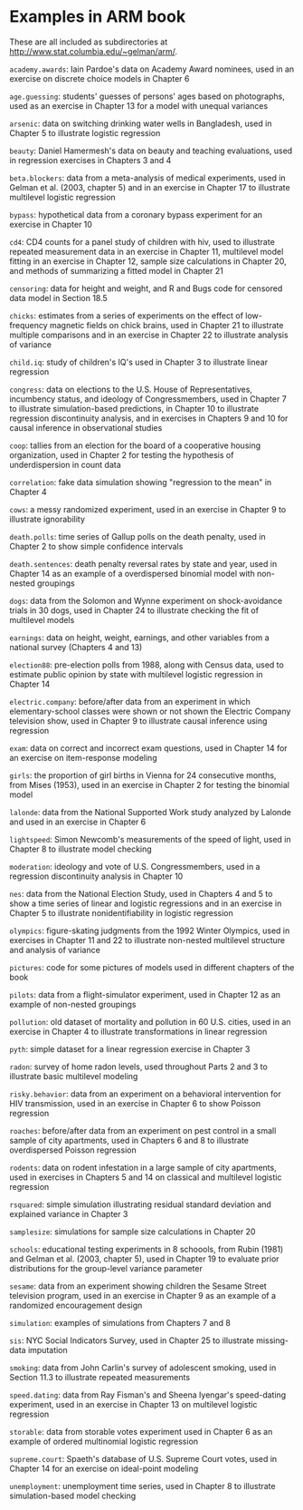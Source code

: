 Examples in ARM book
========================================================================

These are all included as subdirectories at
<http://www.stat.columbia.edu/~gelman/arm/>.

`academy.awards`: Iain Pardoe's data on Academy Award nominees, used in
an exercise on discrete choice models in Chapter 6

`age.guessing`: students' guesses of persons' ages based on photographs,
used as an exercise in Chapter 13 for a model with unequal variances

`arsenic`: data on switching drinking water wells in Bangladesh, used in
Chapter 5 to illustrate logistic regression

`beauty`: Daniel Hamermesh's data on beauty and teaching evaluations,
used in regression exercises in Chapters 3 and 4

`beta.blockers`: data from a meta-analysis of medical experiments, used
in Gelman et al. (2003, chapter 5) and in an exercise in Chapter 17 to
illustrate multilevel logistic regression

`bypass`: hypothetical data from a coronary bypass experiment for an
exercise in Chapter 10

`cd4`: CD4 counts for a panel study of children with hiv, used to
illustrate repeated measurement data in an exercise in Chapter 11,
multilevel model fitting in an exercise in Chapter 12, sample size
calculations in Chapter 20, and methods of summarizing a fitted model in
Chapter 21

`censoring`: data for height and weight, and R and Bugs code for
censored data model in Section 18.5

`chicks`: estimates from a series of experiments on the effect of
low-frequency magnetic fields on chick brains, used in Chapter 21 to
illustrate multiple comparisons and in an exercise in Chapter 22 to
illustrate analysis of variance

`child.iq`: study of children's IQ's used in Chapter 3 to illustrate
linear regression

`congress`: data on elections to the U.S. House of Representatives,
incumbency status, and ideology of Congressmembers, used in Chapter 7 to
illustrate simulation-based predictions, in Chapter 10 to illustrate
regression discontinuity analysis, and in exercises in Chapters 9 and 10
for causal inference in observational studies

`coop`: tallies from an election for the board of a cooperative housing
organization, used in Chapter 2 for testing the hypothesis of
underdispersion in count data

`correlation`: fake data simulation showing "regression to the mean" in
Chapter 4

`cows`: a messy randomized experiment, used in an exercise in Chapter 9
to illustrate ignorability

`death.polls`: time series of Gallup polls on the death penalty, used in
Chapter 2 to show simple confidence intervals

`death.sentences`: death penalty reversal rates by state and year, used
in Chapter 14 as an example of a overdispersed binomial model with
non-nested groupings

`dogs`: data from the Solomon and Wynne experiment on shock-avoidance
trials in 30 dogs, used in Chapter 24 to illustrate checking the fit of
multilevel models

`earnings`: data on height, weight, earnings, and other variables from a
national survey (Chapters 4 and 13)

`election88`: pre-election polls from 1988, along with Census data, used
to estimate public opinion by state with multilevel logistic regression
in Chapter 14

`electric.company`: before/after data from an experiment in which
elementary-school classes were shown or not shown the Electric Company
television show, used in Chapter 9 to illustrate causal inference using
regression

`exam`: data on correct and incorrect exam questions, used in Chapter 14
for an exercise on item-response modeling

`girls`: the proportion of girl births in Vienna for 24 consecutive
months, from Mises (1953), used in an exercise in Chapter 2 for testing
the binomial model

`lalonde`: data from the National Supported Work study analyzed by
Lalonde and used in an exercise in Chapter 6

`lightspeed`: Simon Newcomb's measurements of the speed of light, used
in Chapter 8 to illustrate model checking

`moderation`: ideology and vote of U.S. Congressmembers, used in a
regression discontinuity analysis in Chapter 10

`nes`: data from the National Election Study, used in Chapters 4 and 5
to show a time series of linear and logistic regressions and in an
exercise in Chapter 5 to illustrate nonidentifiability in logistic
regression

`olympics`: figure-skating judgments from the 1992 Winter Olympics, used
in exercises in Chapter 11 and 22 to illustrate non-nested multilevel
structure and analysis of variance

`pictures`: code for some pictures of models used in different chapters
of the book

`pilots`: data from a flight-simulator experiment, used in Chapter 12 as
an example of non-nested groupings

`pollution`: old dataset of mortality and pollution in 60 U.S. cities,
used in an exercise in Chapter 4 to illustrate transformations in linear
regression

`pyth`: simple dataset for a linear regression exercise in Chapter 3

`radon`: survey of home radon levels, used throughout Parts 2 and 3 to
illustrate basic multilevel modeling

`risky.behavior`: data from an experiment on a behavioral intervention
for HIV transmission, used in an exercise in Chapter 6 to show Poisson
regression

`roaches`: before/after data from an experiment on pest control in a
small sample of city apartments, used in Chapters 6 and 8 to illustrate
overdispersed Poisson regression

`rodents`: data on rodent infestation in a large sample of city
apartments, used in exercises in Chapters 5 and 14 on classical and
multilevel logistic regression

`rsquared`: simple simulation illustrating residual standard deviation
and explained variance in Chapter 3

`samplesize`: simulations for sample size calculations in Chapter 20

`schools`: educational testing experiments in 8 schoools, from Rubin
(1981) and Gelman et al. (2003, chapter 5), used in Chapter 19 to
evaluate prior distributions for the group-level variance parameter

`sesame`: data from an experiment showing children the Sesame Street
television program, used in an exercise in Chapter 9 as an example of a
randomized encouragement design

`simulation`: examples of simulations from Chapters 7 and 8

`sis`: NYC Social Indicators Survey, used in Chapter 25 to illustrate
missing-data imputation

`smoking`: data from John Carlin's survey of adolescent smoking, used in
Section 11.3 to illustrate repeated measurements

`speed.dating`: data from Ray Fisman's and Sheena Iyengar's speed-dating
experiment, used in an exercise in Chapter 13 on multilevel logistic
regression

`storable`: data from storable votes experiment used in Chapter 6 as an
example of ordered multinomial logistic regression

`supreme.court`: Spaeth's database of U.S. Supreme Court votes, used in
Chapter 14 for an exercise on ideal-point modeling

`unemployment`: unemployment time series, used in Chapter 8 to
illustrate simulation-based model checking
